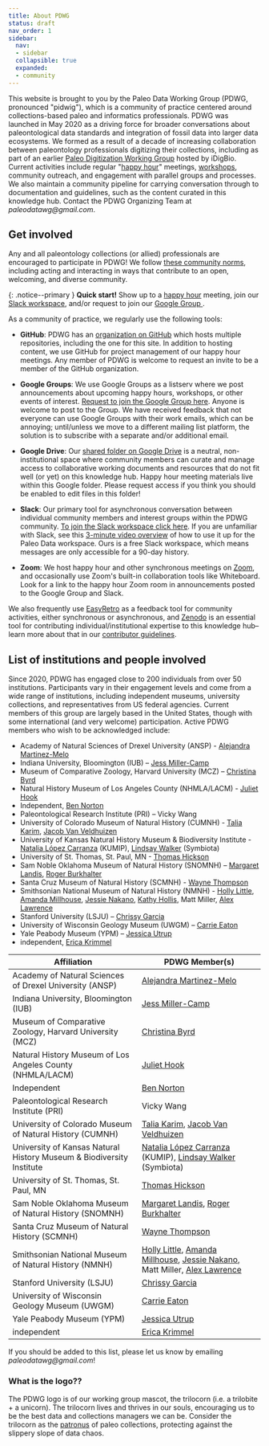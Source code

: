 ```yaml
---
title: About PDWG
status: draft
nav_order: 1
sidebar:
  nav:
  - sidebar
  collapsible: true
  expanded:
  - community
---
```


This website is brought to you by the Paleo Data Working Group (PDWG, pronounced "pidwig"), which is a community of practice centered around collections-based paleo and informatics professionals. PDWG was launched in May 2020 as a driving force for broader conversations about paleontological data standards and integration of fossil data into larger data ecosystems. We formed as a result of a decade of increasing collaboration between paleontology professionals digitizing their collections, including as part of an earlier [Paleo Digitization Working Group](https://www.idigbio.org/wiki/index.php/Paleo_Digitization_Working_Group) hosted by iDigBio. Current activities include regular "[happy hour](/community/pdwg-happy-hours)" meetings, [workshops](/community/events), community outreach, and engagement with parallel groups and processes. We also maintain a community pipeline for carrying conversation through to documentation and guidelines, such as the content curated in this knowledge hub. Contact the PDWG Organizing Team at _paleodatawg@gmail.com_.

## Get involved

Any and all paleontology collections (or allied) professionals are encouraged to participate in PDWG! We follow [these community norms](), including acting and interacting in ways that contribute to an open, welcoming, and diverse community.

{: .notice--primary }
**Quick start!** Show up to a [happy hour](/community/pdwg-happy-hours) meeting, join our [Slack workspace](https://join.slack.com/t/paleo-data/shared_invite/zt-1nt02uuds-Yp40SwjPaHYSmwam1q3rZg), and/or request to join our [Google Group ](https://groups.google.com/g/paleo-data/about).

As a community of practice, we regularly use the following tools:

- **GitHub**: PDWG has an [organization on GitHub](https://github.com/orgs/paleo-data) which hosts multiple repositories, including the one for this site. In addition to hosting content, we use GitHub for project management of our happy hour meetings. Any member of PDWG is welcome to request an invite to be a member of the GitHub organization.

- **Google Groups**: We use Google Groups as a listserv where we post announcements about upcoming happy hours, workshops, or other events of interest. [Request to join the Google Group here](https://groups.google.com/g/paleo-data/about). Anyone is welcome to post to the Group. We have received feedback that not everyone can use Google Groups with their work emails, which can be annoying; until/unless we move to a different mailing list platform, the solution is to subscribe with a separate and/or additional email.

- **Google Drive**: Our [shared folder on Google Drive](https://drive.google.com/drive/folders/1Ne9B1bIGGzGhreEHMxoCVEwPaIhIILVx?usp=sharing) is a neutral, non-institutional space where community members can curate and manage access to collaborative working documents and resources that do not fit well (or yet) on this knowledge hub. Happy hour meeting materials live within this Google folder. Please request access if you think you should be enabled to edit files in this folder!

- **Slack**: Our primary tool for asynchronous conversation between individual community members and interest groups within the PDWG community. [To join the Slack workspace click here](https://join.slack.com/t/paleo-data/shared_invite/zt-1nt02uuds-Yp40SwjPaHYSmwam1q3rZg). If you are unfamiliar with Slack, see this [3-minute video overview](https://vimeo.com/434234678) of how to use it up for the Paleo Data workspace. Ours is a free Slack workspace, which means messages are only accessible for a 90-day history.

- **Zoom**: We host happy hour and other synchronous meetings on [Zoom](https://www.zoom.com), and occasionally use Zoom's built-in collaboration tools like Whiteboard. Look for a link to the happy hour Zoom room in announcements posted to the Google Group and Slack.

We also frequently use [EasyRetro](https://easyretro.io) as a feedback tool for community activities, either synchronous or asynchronous, and [Zenodo](https://zenodo.org/) is an essential tool for contributing individual/institutional expertise to this knowledge hub–learn more about that in our [contributor guidelines]().

## List of institutions and people involved

Since 2020, PDWG has engaged close to 200 individuals from over 50 institutions. Participants vary in their engagement levels and come from a wide range of institutions, including independent museums, university collections, and representatives from US federal agencies. Current members of this group are largely based in the United States, though with some international (and very welcome) participation. Active PDWG members who wish to be acknowledged include:

- Academy of Natural Sciences of Drexel University (ANSP) - [Alejandra Martinez-Melo](https://orcid.org/0000-0003-2314-689X)
- Indiana University, Bloomington (IUB) – [Jess Miller-Camp](https://orcid.org/0000-0003-4143-9514)
- Museum of Comparative Zoology, Harvard University (MCZ) – [Christina Byrd](https://orcid.org/0000-0001-7963-6092)
- Natural History Museum of Los Angeles County (NHMLA/LACM) - [Juliet Hook](https://orcid.org/0000-0003-0485-1112)
- Independent, [Ben Norton](https://orcid.org/0000-0002-5819-9134)
- Paleontological Research Institute (PRI) – Vicky Wang
- University of Colorado Museum of Natural History (CUMNH) - [Talia Karim](https://orcid.org/0000-0001-6514-963X), [Jacob Van Veldhuizen](https://orcid.org/0000-0001-6770-0181)
- University of Kansas Natural History Museum & Biodiversity Institute - [Natalia López Carranza](https://orcid.org/0000-0002-1393-2902) (KUMIP), [Lindsay Walker](https://orcid.org/0000-0002-2162-6593) (Symbiota)
- University of St. Thomas, St. Paul, MN - [Thomas Hickson](https://orcid.org/0000-0002-7878-3565)
- Sam Noble Oklahoma Museum of Natural History (SNOMNH) – [Margaret Landis](https://orcid.org/0000-0002-3297-9888), [Roger Burkhalter](https://orcid.org/0000-0001-5518-5661)
- Santa Cruz Museum of Natural History (SCMNH) - [Wayne Thompson](https://orcid.org/0000-0002-2603-0510)
- Smithsonian National Museum of Natural History (NMNH) - [Holly Little](https://orcid.org/0000-0001-7909-4166), [Amanda Millhouse](https://orcid.org/0000-0002-8679-4774), [Jessie Nakano](https://orcid.org/0000-0002-7652-3663), [Kathy Hollis](https://orcid.org/0000-0002-4875-0594), Matt Miller, [Alex Lawrence](https://orcid.org/0009-0004-7918-4208)
- Stanford University (LSJU) – [Chrissy Garcia](https://orcid.org/0000-0002-9728-3670)
- University of Wisconsin Geology Museum (UWGM) – [Carrie Eaton](https://orcid.org/0000-0001-6647-1751)
- Yale Peabody Museum (YPM) – [Jessica Utrup](https://orcid.org/0000-0001-5201-8235)
- independent, [Erica Krimmel](https://orcid.org/0000-0003-3192-0080)

| Affiliation | PDWG Member(s) |
| - | - |
| Academy of Natural Sciences of Drexel University (ANSP) | [Alejandra Martinez-Melo](https://orcid.org/0000-0003-2314-689X) |
| Indiana University, Bloomington (IUB) | [Jess Miller-Camp](https://orcid.org/0000-0003-4143-9514) |
| Museum of Comparative Zoology, Harvard University (MCZ) | [Christina Byrd](https://orcid.org/0000-0001-7963-6092) |
| Natural History Museum of Los Angeles County (NHMLA/LACM) | [Juliet Hook](https://orcid.org/0000-0003-0485-1112) |
| Independent | [Ben Norton](https://orcid.org/0000-0002-5819-9134) |
| Paleontological Research Institute (PRI) | Vicky Wang |
| University of Colorado Museum of Natural History (CUMNH) | [Talia Karim](https://orcid.org/0000-0001-6514-963X), [Jacob Van Veldhuizen](https://orcid.org/0000-0001-6770-0181) |
| University of Kansas Natural History Museum & Biodiversity Institute |  [Natalia López Carranza](https://orcid.org/0000-0002-1393-2902) (KUMIP), [Lindsay Walker](https://orcid.org/0000-0002-2162-6593) (Symbiota) |
| University of St. Thomas, St. Paul, MN | [Thomas Hickson](https://orcid.org/0000-0002-7878-3565) |
| Sam Noble Oklahoma Museum of Natural History (SNOMNH) | [Margaret Landis](https://orcid.org/0000-0002-3297-9888), [Roger Burkhalter](https://orcid.org/0000-0001-5518-5661) |
| Santa Cruz Museum of Natural History (SCMNH) | [Wayne Thompson](https://orcid.org/0000-0002-2603-0510) |
| Smithsonian National Museum of Natural History (NMNH) | [Holly Little](https://orcid.org/0000-0001-7909-4166), [Amanda Millhouse](https://orcid.org/0000-0002-8679-4774), [Jessie Nakano](https://orcid.org/0000-0002-7652-3663), Matt Miller, [Alex Lawrence](https://orcid.org/0009-0004-7918-4208) |
| Stanford University (LSJU) | [Chrissy Garcia](https://orcid.org/0000-0002-9728-3670) |
| University of Wisconsin Geology Museum (UWGM) | [Carrie Eaton](https://orcid.org/0000-0001-6647-1751) |
| Yale Peabody Museum (YPM) | [Jessica Utrup](https://orcid.org/0000-0001-5201-8235) |
| independent | [Erica Krimmel](https://orcid.org/0000-0003-3192-0080) |

If you should be added to this list, please let us know by emailing _paleodatawg@gmail.com_!

### What is the logo??

The PDWG logo is of our working group mascot, the trilocorn (i.e. a trilobite + a unicorn). The trilocorn lives and thrives in our souls, encouraging us to be the best data and collections managers we can be. Consider the trilocorn as the [patronus](https://en.wikipedia.org/wiki/Fictional_universe_of_Harry_Potter#Patronuses) of paleo collections, protecting against the slippery slope of data chaos.
